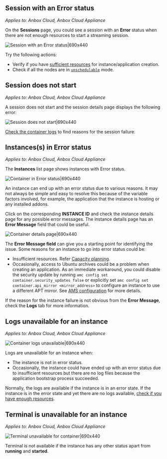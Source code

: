## Session with an Error status
*Applies to: Anbox Cloud, Anbox Cloud Appliance*

On the **Sessions** page, you could see a session with an **Error** status when there are not enough resources to start a streaming session. 

![Session with an Error status|690x440](https://assets.ubuntu.com/v1/91739759-session-error.png)

Try the following actions:
* Verify if you have [sufficient resources](https://discourse.ubuntu.com/t/capacity-planning/28717) for instance/application creation.
* Check if all the nodes are in [`unschedulable`](https://discourse.ubuntu.com/t/ams-configuration/20872) mode.

## Session does not start
*Applies to: Anbox Cloud, Anbox Cloud Appliance*

A session does not start and the session details page displays the following error:

![Session does not start|690x440](https://assets.ubuntu.com/v1/52b32f73-session-does-not-start.png)

[Check the container logs](https://discourse.ubuntu.com/t/how-to-view-the-container-logs/24329) to find reasons for the session failure.


## Instances(s) in Error status
*Applies to: Anbox Cloud, Anbox Cloud Appliance*

The **Instances** list page shows instances with Error status.

![Container in Error status|690x440](https://assets.ubuntu.com/v1/aaf1194c-container-list-error.png)

An instance can end up with an error status due to various reasons. It may not always be simple and easy to resolve this because of the variable factors involved, for example, the application that the instance is hosting or any installed addons.

Click on the corresponding **INSTANCE ID** and check the instance details page for any possible error messages. The instance details page has an **Error Message** field that could be useful.

![Container details page|690x440](https://assets.ubuntu.com/v1/0ff0d3ff-container-details-error.png)

The **Error Message field** can give you a starting point for identifying the issue. Some reasons for an instance to go into error status could be:
* Insufficient resources. Refer [Capacity planning](https://discourse.ubuntu.com/t/capacity-planning/28717).
* Occasionally, access to Ubuntu archives could be a problem when creating an application. As an immediate workaround, you could disable the security update by running `amc config set container.security_updates false` or explicitly set `amc config set container.api_mirror <mirror_address>` to configure an instance to use a different APT mirror. See [AMS configuration](https://discourse.ubuntu.com/t/ams-configuration/20872) for more details.
 
If the reason for the instance failure is not obvious from the **Error Message**, check the **Logs** tab for more information.

## Logs unavailable for an instance
*Applies to: Anbox Cloud, Anbox Cloud Appliance*

![Container logs unavailable|690x440](https://assets.ubuntu.com/v1/db938c41-logs-unavailable-for-container.png)

Logs are unavailable for an instance when:
* The instance is not in error status.
* Occasionally, the instance could have ended up with an error status due to insufficient resources but there are no log files because the application bootstrap process succeeded.

Normally, the logs are available if the instance is in an error state. If the instance is in the error state and yet there are no logs available, [check if you have enough resources](https://discourse.ubuntu.com/t/capacity-planning/28717).

## Terminal is unavailable for an instance
*Applies to: Anbox Cloud, Anbox Cloud Appliance*

![Terminal unavailable for container|690x440](https://assets.ubuntu.com/v1/e85fb9ab-terminal-unavailable-for-container.png)

Terminal is not available if the instance has any other status apart from **running** and **started**.